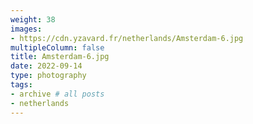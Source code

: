 ```yaml
---
weight: 38
images:
- https://cdn.yzavard.fr/netherlands/Amsterdam-6.jpg
multipleColumn: false
title: Amsterdam-6.jpg
date: 2022-09-14
type: photography
tags:
- archive # all posts
- netherlands
---
```

